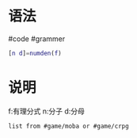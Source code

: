 # 语法
#code #grammer
```matlab
[n d]=numden(f)
```
# 说明
f:有理分式
n:分子
d:分母
```dataview 
list from #game/moba or #game/crpg 
```
